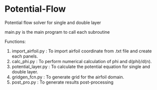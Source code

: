 # Potential-Flow
Potential flow solver for single and double layer

main.py is the main program to call each subroutine

Functions:
  1. import_airfoil.py  : To import airfoil coordinate from .txt file and create each panels.
  2. calc_phi.py        : To perform numerical calculation of phi and d(phi)/d(n).
  3. potential_layer.py : To calculate the potential equation for single and double layer.
  4. gridgen_fcn.py     : To generate grid for the airfoil domain.
  5. post_pro.py        : To generate results post-processing
